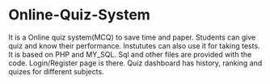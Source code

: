 # Online-Quiz-System
It is a Online quiz system(MCQ) to save time and paper. Students can give quiz and know their performance. Instututes can also use it for taking tests. It is based on PHP and MY_SQL. Sql and other files are provided with the code. Login/Register page is there. Quiz dashboard has history, ranking and quizes for different subjects.




